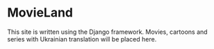 # MovieLand
This site is written using the Django framework. Movies, cartoons and series with Ukrainian translation will be placed here.
